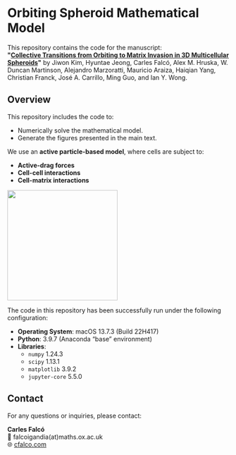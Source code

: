 # Orbiting Spheroid Mathematical Model

This repository contains the code for the manuscript:  
**"[Collective Transitions from Orbiting to Matrix Invasion in 3D Multicellular Spheroids](https://www.biorxiv.org/content/10.1101/2025.02.10.636936v1)"** by Jiwon Kim, Hyuntae Jeong, Carles Falcó, Alex M. Hruska, W. Duncan Martinson, Alejandro Marzoratti, Mauricio Araiza, Haiqian Yang, Christian Franck, José A. Carrillo, Ming Guo, and Ian Y. Wong.  

## Overview  
This repository includes the code to:  
- Numerically solve the mathematical model.  
- Generate the figures presented in the main text.  

We use an **active particle-based model**, where cells are subject to:  
- **Active-drag forces**  
- **Cell-cell interactions**  
- **Cell-matrix interactions**

<img src="figs/1bump-transition.gif" style="width: 250px;"/>

The code in this repository has been successfully run under the following configuration:

- **Operating System**: macOS 13.7.3 (Build 22H417)
- **Python**: 3.9.7 (Anaconda “base” environment)
- **Libraries**:
  - `numpy`        1.24.3  
  - `scipy`        1.13.1  
  - `matplotlib`   3.9.2  
  - `jupyter-core` 5.5.0 

## Contact  
For any questions or inquiries, please contact:  

**Carles Falcó**  
📧 falcoigandia(at)maths.ox.ac.uk  
🌐 [cfalco.com](https://cfalco.com)  

